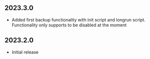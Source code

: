 ## 2023.3.0

- Added first backup functionality with init script and longrun script. Functionality only supports to be disabled at the moment

## 2023.2.0

- Initial release
